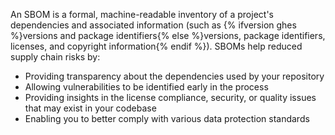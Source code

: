 An SBOM is a formal, machine-readable inventory of a project's dependencies and associated information (such as {% ifversion ghes %}versions and package identifiers{% else %}versions, package identifiers, licenses, and copyright information{% endif %}). SBOMs help reduced supply chain risks by:

* Providing transparency about the dependencies used by your repository
* Allowing vulnerabilities to be identified early in the process
* Providing insights in the license compliance, security, or quality issues that may exist in your codebase
* Enabling you to better comply with various data protection standards
